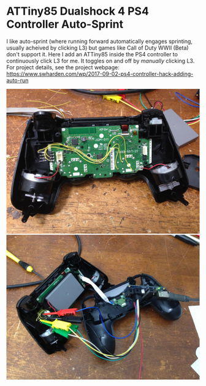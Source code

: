 # ATTiny85 Dualshock 4 PS4 Controller Auto-Sprint
I like auto-sprint (where running forward automatically engages sprinting, usually acheived by clicking L3) but games like Call of Duty WWII (Beta) don't support it. Here I add an ATTiny85 inside the PS4 controller to continuously click L3 for me. It toggles on and off by _manually_ clicking L3. For project details, see the project webpage: https://www.swharden.com/wp/2017-09-02-ps4-controller-hack-adding-auto-run

![](145.JPG)
![](166.JPG)
